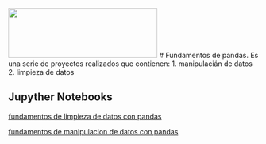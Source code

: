 
<img src="https://github.com/luishernand/pandas_fundamentals/blob/master/logo4.JPG" height= 100 width= 300, alt=" ">
# Fundamentos de pandas. 
Es una serie de proyectos realizados que contienen:  
1. manipulacián de datos 
2. limpieza de datos

## Jupyther Notebooks
[fundamentos de limpieza de datos con pandas](https://nbviewer.jupyter.org/github/luishernand/pandas_fundamentals/blob/master/data_cleaning.ipynb)  

[fundamentos de manipulacion de datos con pandas](https://nbviewer.jupyter.org/github/luishernand/pandas_fundamentals/blob/master/fundamentals%20manipulations.ipynb)
